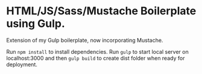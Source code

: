 # HTML/JS/Sass/Mustache Boilerplate using Gulp.

Extension of my Gulp boilerplate, now incorporating Mustache.

Run ````npm install```` to install dependencies.
Run ````gulp```` to start local server on localhost:3000 and then ````gulp build```` to create dist folder when ready for deployment.